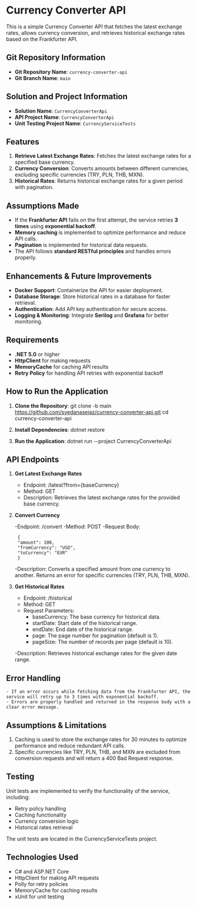 # Currency Converter API

This is a simple Currency Converter API that fetches the latest exchange rates, allows currency conversion, and retrieves historical exchange rates based on the Frankfurter API.

## Git Repository Information

- **Git Repository Name**: `currency-converter-api`
- **Git Branch Name**: `main`

## Solution and Project Information

- **Solution Name**: `CurrencyConverterApi`
- **API Project Name**: `CurrencyConverterApi`
- **Unit Testing Project Name**: `CurrencyServiceTests`

## Features

1. **Retrieve Latest Exchange Rates**: Fetches the latest exchange rates for a specified base currency.
2. **Currency Conversion**: Converts amounts between different currencies, excluding specific currencies (TRY, PLN, THB, MXN).
3. **Historical Rates**: Returns historical exchange rates for a given period with pagination.

## Assumptions Made

- If the **Frankfurter API** fails on the first attempt, the service retries **3 times** using **exponential backoff**.
- **Memory caching** is implemented to optimize performance and reduce API calls.
- **Pagination** is implemented for historical data requests.
- The API follows **standard RESTful principles** and handles errors properly.

## Enhancements & Future Improvements

- **Docker Support**: Containerize the API for easier deployment.
- **Database Storage**: Store historical rates in a database for faster retrieval.
- **Authentication**: Add API key authentication for secure access.
- **Logging & Monitoring**: Integrate **Serilog** and **Grafana** for better monitoring.

## Requirements

- **.NET 5.0** or higher
- **HttpClient** for making requests
- **MemoryCache** for caching API results
- **Retry Policy** for handling API retries with exponential backoff

## How to Run the Application

1. **Clone the Repository**:
   git clone -b main https://github.com/syedanasejaz/currency-converter-api.git
   cd currency-converter-api

2. **Install Dependencies**:
	dotnet restore

3. **Run the Application**:
	dotnet run --project CurrencyConverterApi

## API Endpoints

1. **Get Latest Exchange Rates**

    - Endpoint: /latest?from={baseCurrency}
    - Method: GET
    - Description: Retrieves the latest exchange rates for the provided base currency.

2. **Convert Currency**

    -Endpoint: /convert
    -Method: POST
    -Request Body:

		{
		"amount": 100,
		"fromCurrency": "USD",
		"toCurrency": "EUR"
		}

    -Description: Converts a specified amount from one currency to another. Returns an error for specific currencies (TRY, PLN, THB, MXN).

3. **Get Historical Rates**

    - Endpoint: /historical
    - Method: GET
    - Request Parameters:
        - baseCurrency: The base currency for historical data.
        - startDate: Start date of the historical range.
        - endDate: End date of the historical range.
        - page: The page number for pagination (default is 1).
        - pageSize: The number of records per page (default is 10).
		
    -Description: Retrieves historical exchange rates for the given date range.
	
## Error Handling

    - If an error occurs while fetching data from the Frankfurter API, the service will retry up to 3 times with exponential backoff.
    - Errors are properly handled and returned in the response body with a clear error message.

## Assumptions & Limitations

1. Caching is used to store the exchange rates for 30 minutes to optimize performance and reduce redundant API calls.
2. Specific currencies like TRY, PLN, THB, and MXN are excluded from conversion requests and will return a 400 Bad Request response.

## Testing

Unit tests are implemented to verify the functionality of the service, including:

- Retry policy handling
- Caching functionality
- Currency conversion logic
- Historical rates retrieval

The unit tests are located in the CurrencyServiceTests project.

## Technologies Used

- C# and ASP.NET Core
- HttpClient for making API requests
- Polly for retry policies
- MemoryCache for caching results
- xUnit for unit testing
